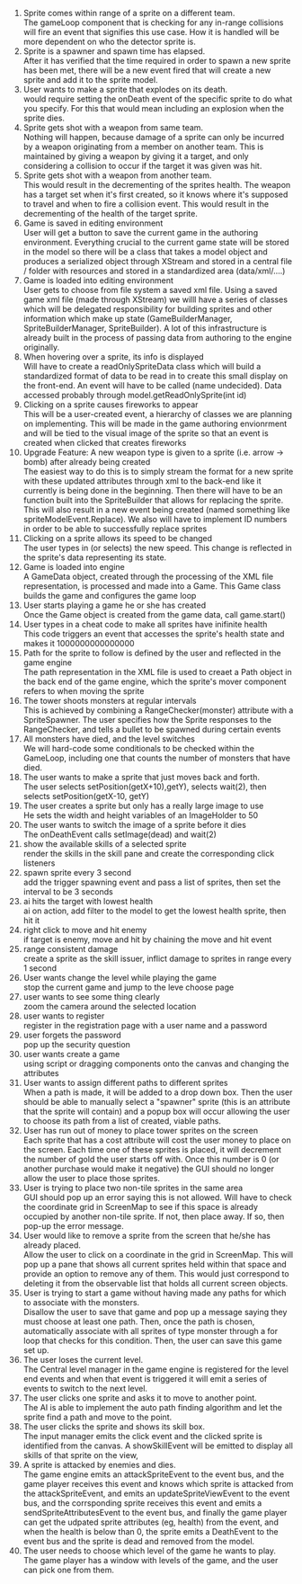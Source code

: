 1. Sprite comes within range of a sprite on a different team.	
The gameLoop component that is checking for any in-range collisions will fire an event that signifies this use case. How it is handled will be more dependent on who the detector sprite is.
2. Sprite is a spawner and spawn time has elapsed.			
After it has verified that the time required in order to spawn a new sprite has been met, there will be a new event fired that will create a new sprite and add it to the sprite model.
3. User wants to make a sprite that explodes on its death.			
would require setting the onDeath event of the specific sprite to do what you specify. For this that would mean including an explosion when the sprite dies.
4. Sprite gets shot with a weapon from same team.			
Nothing will happen, because damage of a sprite can only be incurred by a weapon originating from a member on another team. This is maintained by giving a weapon by giving it a target, and only considering a collision to occur if the target it was given was hit.
5. Sprite gets shot with a weapon from another team.			
This would result in the decrementing of the sprites health. The weapon has a target set when it's first created, so it knows where it's supposed to travel and when to fire a collision event. This would result in the decrementing of the health of the target sprite.
6. Game is saved in editing environment			
User will get a button to save the current game in the authoring environment. Everything crucial to the current game state will be stored in the model so there will be a class that takes a model object and produces a serialized object through XStream and stored in a central file / folder with resources and stored in a standardized area (data/xml/....)
7. Game is loaded into editing environment			
User gets to choose from file system a saved xml file. Using a saved game xml file (made through XStream) we willl have a series of classes which will be delegated responsibility for building sprites and other information which make up state (GameBuilderManager, SpriteBuilderManager, SpriteBuilder). A lot of this infrastructure is already built in the process of passing data from authoring to the engine originally.
8. When hovering over a sprite, its info is displayed			
Will have to create a readOnlySpriteData class which will build a standardized format of data to be read in to create this small display on the front-end. An event will have to be called (name undecided). Data accessed probably through model.getReadOnlySprite(int id)
9. Clicking on a sprite causes fireworks to appear			
This will be a user-created event, a hierarchy of classes we are planning on implementing. This will be made in the game authoring envionrment and will be tied to the visual image of the sprite so that an event is created when clicked that creates fireworks
10. Upgrade Feature: A new weapon type is given to a sprite (i.e. arrow -> bomb) after already being created			
The easiest way to do this is to simply stream the format for a new sprite with these updated attributes through xml to the back-end like it currently is being done in the beginning. Then there will have to be an function built into the SpriteBuilder that allows for replacing the sprite. This will also result in a new event being created (named something like spriteModelEvent.Replace). We also will have to implement ID numbers in order to be able to successfully replace sprites
11. Clicking on a sprite allows its speed to be changed			
The user types in (or selects) the new speed. This change is reflected in the sprite's data representing its state. 
12. Game is loaded into engine			
A GameData object, created through the processing of the XML file representation, is processed and made into a Game. This Game class builds the game and configures the game loop
13. User starts playing a game he or she has created 			
Once the Game object is created from the game data, call game.start()
14. User types in a cheat code to make all sprites have inifinite health			
This code triggers an event that accesses the sprite's health state and makes it 1000000000000000
15. Path for the sprite to follow is defined by the user and reflected in the game engine			
The path representation in the XML file is used to creaet a Path object in the back end of the game engine, which the sprite's mover component refers to when moving the sprite 
16. The tower shoots monsters at regular intervals			
This is achieved by combining a RangeChecker(monster) attribute with a SpriteSpawner. The user specifies how the Sprite responses to the RangeChecker, and tells a bullet to be spawned during certain events
17. All monsters have died, and the level switches			
We will hard-code some conditionals to be checked within the GameLoop, including one that counts the number of monsters that have died.
18. The user wants to make a sprite that just moves back and forth.			
The user selects setPosition(getX+10),getY), selects wait(2), then selects setPosition(getX-10, getY)
19. The user creates a sprite but only has a really large image to use			
He sets the width and height variables of an ImageHolder to 50
20. The user wants to switch the image of a sprite before it dies			
The onDeathEvent calls setImage(dead) and wait(2)
21. show the available skills of a selected sprite			
render the skills in the skill pane and create the corresponding click listeners 
22. spawn sprite every 3 second			
add the trigger spawning event and pass a list of sprites, then set the interval to be 3 seconds
23. ai hits the target with lowest health			
ai on action, add filter to the model to get the lowest health sprite, then hit it
24. right click to move and hit enemy			
if target is enemy, move and hit by chaining the move and hit event
25. range consistent damage			
create a sprite as the skill issuer, inflict damage to sprites in range every 1 second
26. User wants change the level while playing the game			
stop the current game and jump to the leve choose page
27. user wants to see some thing clearly			
zoom the camera around the selected location
28. user wants to register			
register in the registration page with a user name and a password
29. user forgets the password			
pop up the security question
30. user wants create a game 			
using script or dragging components onto the canvas and changing the attributes
31. User wants to assign different paths to different sprites			
When a path is made, it will be added to a drop down box. Then the user should be able to manually select a "spawner" sprite (this is an attribute that the sprite will contain) and a popup box will occur allowing the user to choose its path from a list of created, viable paths.
32. User has run out of money to place tower sprites on the screen			
Each sprite that has a cost attribute will cost the user money to place on the screen. Each time one of these sprites is placed, it will decrement the number of gold the user starts off with. Once this number is 0 (or another purchase would make it negative) the GUI should no longer allow the user to place those sprites.
33. User is trying to place two non-tile sprites in the same area			
GUI should pop up an error saying this is not allowed. Will have to check the coordinate grid in ScreenMap to see if this space is already occupied by another non-tile sprite. If not, then place away. If so, then pop-up the error message.
34. User would like to remove a sprite from the screen that he/she has already placed.			
Allow the user to click on a coordinate in the grid in ScreenMap. This will pop up a pane that shows all current sprites held within that space and provide an option to remove any of them. This would just correspond to deleting it from the observable list that holds all current screen objects.
35. User is trying to start a game without having made any paths for which to associate with the monsters.			
Disallow the user to save that game and pop up a message saying they must choose at least one path. Then, once the path is chosen, automatically associate with all sprites of type monster through a for loop that checks for this condition. Then, the user can save this game set up.
36. The user loses the current level.			
The Central level manager in the game engine is registered for the level end events and when that event is triggered it will emit a series of events to switch to the next level.
37. The user clicks one sprite and asks it to move to another point.			
The AI is able to implement the auto path finding algorithm and let the sprite find a path and move to the point.
38. The user clicks the sprite and shows its skill box.			
The input manager emits the click event and the clicked sprite is identified from the canvas. A showSkillEvent will be emitted to display all skills of that sprite on the view,
39. A sprite is attacked by enemies and dies.			
The game engine emits an attackSpriteEvent to the event bus, and the game player receives this event and knows which sprite is attacked from the attackSpriteEvent, and emits an updateSpriteViewEvent to the event bus, and the corrsponding sprite receives this event and emits a sendSpriteAttributesEvent to the event bus, and finally the game player can get the udpated sprite attributes (eg, health) from the event, and when the health is below than 0, the sprite emits a DeathEvent to the event bus and the sprite is dead and removed from the model.
40. The user needs to choose which level of the game he wants to play.			
The game player has a window with levels of the game, and the user can pick one from them.